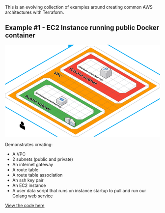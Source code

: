 This is an evolving collection of examples around creating common AWS architectures with Terraform. 

## Example #1 - EC2 Instance running public Docker container

![ec2-database example diagram](./docs/ec2-database-diagram.png)

Demonstrates creating: 

* A VPC
* 2 subnets (public and private)
* An internet gateway
* A route table 
* A route table association 
* An ssh key pair 
* An EC2 instance
* A user data script that runs on instance startup to pull and run our Golang web service

[View the code here](./ec2-database)


